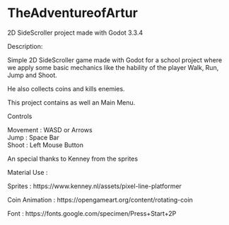 # TheAdventureofArtur
2D SideScroller project made with Godot 3.3.4


Description:

Simple 2D SideScroller game made with Godot for a school project where we apply some basic mechanics like the hability of the player Walk, Run, Jump and Shoot. 
<p>He also collects coins and kills enemies.</p>
<p>This project contains as well an Main Menu.</p>

Controls 

Movement : WASD or Arrows
<br>
Jump : Space Bar
<br>
Shoot : Left Mouse Button
  

An special thanks to Kenney from the sprites 

Material Use :

  <p>Sprites : https://www.kenney.nl/assets/pixel-line-platformer</p>
  <p>Coin Animation : https://opengameart.org/content/rotating-coin</p>
  <p>Font : https://fonts.google.com/specimen/Press+Start+2P</p>
